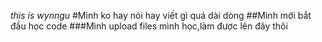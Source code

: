 _this is
wynngu_
#Mình ko hay nói hay viết gì quá dài dòng
##Mình mới bắt đầu học code
###Mình upload files mình học,làm được lên đây thôi
